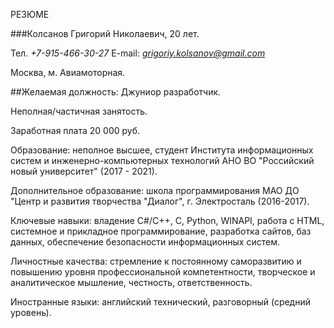 РЕЗЮМЕ

###Колсанов Григорий Николаевич, 20 лет.

Тел. *+7-915-466-30-27*
E-mail: *grigoriy.kolsanov@gmail.com*

Москва, м. Авиамоторная.

##Желаемая должность: Джуниор разработчик.

Неполная/частичная занятость.

Заработная плата 20 000 руб.

Образование: неполное высшее, студент Института информационных систем и инженерно-компьютерных технологий АНО ВО "Российский новый университет" (2017 - 2021).

Дополнительное образование: школа программирования МАО ДО "Центр и развития творчества "Диалог", г. Электросталь (2016-2017).

Ключевые навыки: владение C#/С++, C, Python, WINAPI, работа с HTML, системное и прикладное программирование, разработка сайтов, баз данных, обеспечение безопасности информационных систем.

Личностные качества: стремление к постоянному саморазвитию и повышению уровня профессиональной компетентности, творческое и аналитическое мышление, честность, ответственность.

Иностранные языки: английский технический,  разговорный (средний уровень).
